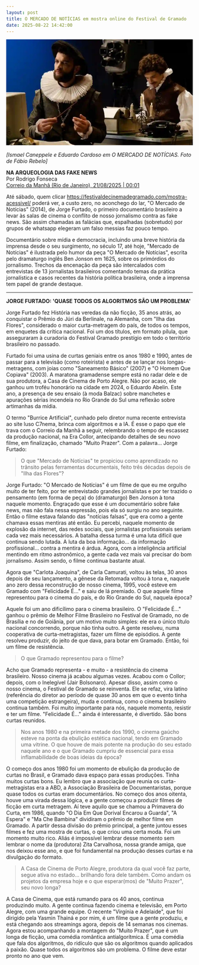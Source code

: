 ```yaml
---
layout: post
title: O MERCADO DE NOTÍCIAS em mostra online do Festival de Gramado
date: 2025-08-22 14:42:00
---
```

![](/uploads/mdn-redacao.jpg)

*\[Ismael Caneppele e Eduardo Cardoso em O MERCADO DE NOTÍCIAS. Foto de Fábio Rebelo]*

**NA ARQUEOLOGIA DAS FAKE NEWS**\
Por Rodrigo Fonseca\
[Correio da Manhã (Rio de Janeiro), 21/08/2025 | 00:01](https://www.correiodamanha.com.br/resgate-do-doc-mercado-de-noticias-de-2014-mostra-que-jorge-furtado-ja-analisava-fake-news-na-sociedade-a.html)

[](https://www.correiodamanha.com.br/resgate-do-doc-mercado-de-noticias-de-2014-mostra-que-jorge-furtado-ja-analisava-fake-news-na-sociedade-a.html)Até sábado, quem clicar <https://festivaldecinemadegramado.com/mostra-acessivel/> poderá ver, a custo zero, no aconchego do lar, "O Mercado de Notícias" (2014), de Jorge Furtado, o primeiro documentário brasileiro a levar às salas de cinema o conflito de nosso jornalismo contra as fake news. São assim chamadas as falácias que, espalhadas (sobretudo) por grupos de whatsapp elegeram um falso messias faz pouco tempo.

Documentário sobre mídia e democracia, incluindo uma breve história da imprensa desde o seu surgimento, no século 17, até hoje, "Mercado de Notícias" é ilustrada pelo humor da peça "O Mercado de Notícias", escrita pelo dramaturgo inglês Ben Jonson em 1625, sobre os primórdios do jornalismo. Trechos da encenação da peça são intercalados com entrevistas de 13 jornalistas brasileiros comentando temas da prática jornalística e casos recentes da história política brasileira, onde a imprensa tem papel de grande destaque.

- - -

**JORGE FURTADO: 'QUASE TODOS OS ALGORITMOS SÃO UM PROBLEMA'**

Jorge Furtado fez História nas veredas da não ficção, 35 anos atrás, ao conquistar o Prêmio do Júri da Berlinale, na Alemanha, com "Ilha das Flores", considerado o maior curta-metragem do país, de todos os tempos, em enquetes da crítica nacional. Foi um dos títulos, em formato pílula, que asseguraram à curadoria do Festival Gramado prestígio em todo o território brasileiro no passado.

Furtado foi uma usina de curtas geniais entre os anos 1980 e 1990, antes de passar para a televisão (como roteirista) e antes de se lançar nos longas-metragens, com joias como "Saneamento Básico" (2007) e "O Homem Que Copiava" (2003). A maratona gramadense sempre está no radar dele e de sua produtora, a Casa de Cinema de Porto Alegre. Não por acaso, ele ganhou um troféu honorário na cidade em 2024, o Eduardo Abelin. Este ano, a presença de seu ensaio (à moda Balzac) sobre manchetes e apurações sérias incendeia no Rio Grande do Sul uma reflexão sobre artimanhas da mídia.

O termo "Burrice Artificial", cunhado pelo diretor numa recente entrevista ao site luso C7nema, brinca com algoritmos e a IA. É esse o papo que ele trava com o Correio da Manhã a seguir, relembrando o tempo de escassez da produção nacional, na Era Collor, antecipando detalhes de seu novo filme, em finalização, chamado "Muito Prazer". Com a palavra... Jorge Furtado:

> O que "Mercado de Notícias" te propiciou como aprendizado no trânsito pelas ferramentas documentais, feito três décadas depois de "Ilha das Flores"?

Jorge Furtado: "O Mercado de Notícias" é um filme de que eu me orgulho muito de ter feito, por ter entrevistado grandes jornalistas e por ter trazido o pensamento (em forma de peça) do (dramaturgo) Ben Jonson à tona naquele momento. Engraçado que esse é um documentário sobre fake news, mas não fala nessa expressão, pois ela só surgiu no ano seguinte. Então o filme estava falando das "notícias falsas", que era como a gente chamava essas mentiras até então. Eu percebi, naquele momento de explosão da internet, das redes sociais, que jornalistas profissionais seriam cada vez mais necessários. A batalha dessa turma é uma luta difícil que continua sendo lutada. A luta da boa informação... da informação profissional... contra a mentira é árdua. Agora, com a inteligência artificial mentindo em ritmo astronômico, a gente cada vez mais vai precisar do bom jornalismo. Assim sendo, o filme continua bastante atual.

Agora que "Carlota Joaquina", de Carla Camurati, voltou às telas, 30 anos depois de seu lançamento, a gênese da Retomada voltou à tona e, naquele ano zero dessa reconstrução de nosso cinema, 1995, você esteve em Gramado com "Felicidade É..." e saiu de lá premiado. O que aquele filme representou para o cinema do país, e do Rio Grande do Sul, naquela época?

Aquele foi um ano dificílimo para o cinema brasileiro. O "Felicidade É..." ganhou o prêmio de Melhor Filme Brasileiro no Festival de Gramado, no de Brasília e no de Goiânia, por um motivo muito simples: ele era o único título nacional concorrendo, porque não tinha outro. A gente resolveu, numa cooperativa de curta-metragistas, fazer um filme de episódios. A gente resolveu produzir, do jeito de que dava, para botar em Gramado. Então, foi um filme de resistência.

> O que Gramado representou para o filme?

Acho que Gramado representa - e muito - a resistência do cinema brasileiro. Nosso cinema já acabou algumas vezes. Acabou com o Collor; depois, com o Inelegível (Jair Bolsonaro). Apesar disso, assim como o nosso cinema, o Festival de Gramado se reinventa. Ele se refaz, vira latino (referência do diretor ao período de quase 30 anos em que o evento tinha uma competição estrangeira), muda e continua, como o cinema brasileiro continua também. Foi muito importante para nós, naquele momento, resistir e ter um filme. "Felicidade É..." ainda é interessante, é divertido. São bons curtas reunidos.

> Nos anos 1980 e na primeira metade dos 1990, o cinema gaúcho esteve na ponta da ebulição estética nacional, tendo em Gramado uma vitrine. O que houve de mais potente na produção do seu estado naquele ano e o que Gramado cumpriu de essencial para essa inflamabilidade de boas ideias da época?

O começo dos anos 1980 foi um momento de ebulição da produção de curtas no Brasil, e Gramado dava espaço para essas produções. Tinha muitos curtas bons. Eu lembro que a associação que reunia os curta-metragistas era a ABD, a Associação Brasileira de Documentaristas, porque quase todos os curtas eram documentários. No começo dos anos oitenta, houve uma virada dessa lógica, e a gente começou a produzir filmes de ficção em curta metragem. Aí teve aquilo que se chamou a Primavera do Curta, em 1986, quando "O Dia Em Que Dorival Encarou a Guarda", "A Espera" e "Ma Che Bambina" dividiram o prêmio de melhor filme em Gramado. A partir dessa divisão do prêmio principal, a gente juntou esses filmes e fez uma mostra de curtas, o que criou uma certa moda. Foi um momento muito rico. Aliás é impossível lembrar desse momento sem lembrar o nome da (produtora) Zita Carvalhosa, nossa grande amiga, que nos deixou esse ano, e que foi fundamental na produção desses curtas e na divulgação do formato.

> A Casa de Cinema de Porto Alegre, produtora da qual você faz parte, segue ativa no estado... brilhando fora dele também. Como andam os projetos da empresa hoje e o que esperar(mos) de "Muito Prazer", seu novo longa?

A Casa de Cinema, que está rumando para os 40 anos, continua produzindo muito. A gente continua fazendo cinema e televisão, em Porto Alegre, com uma grande equipe. O recente "Virgínia e Adelaide", que foi dirigido pela Yasmin Thainá e por mim, é um filme que a gente produziu, e está chegando aos streamings agora, depois de 14 semanas nos cinemas. Agora estou acompanhando a montagem do "Muito Prazer", que é um longa de ficção, uma comédia romântica antialgorítmica. É uma comédia que fala dos algoritmos, do ridículo que são os algoritmos quando aplicados à paixão. Quase todos os algoritmos são um problema. O filme deve estar pronto no ano que vem.
